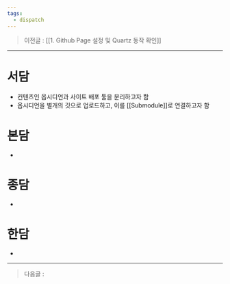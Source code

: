 ```yaml
---
tags:
  - dispatch
---
```

> 이전글 : [[1. Github Page 설정 및 Quartz 동작 확인]]
---
# 서담
- 컨텐츠인 옵시디언과 사이트 배포 툴을 분리하고자 함
- 옵시디언을 별개의 깃으로 업로드하고, 이를 [[Submodule]]로 연결하고자 함


# 본담
- 


# 종담
- 


# 한담
- 
---
> 다음글 :
